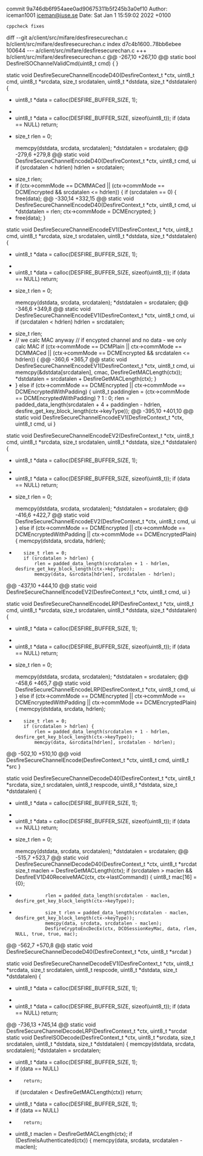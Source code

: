 commit 9a746db6f954aee0ad90675311b5f245b3a0ef10
Author: iceman1001 <iceman@iuse.se>
Date:   Sat Jan 1 15:59:02 2022 +0100

    cppcheck fixes

diff --git a/client/src/mifare/desfiresecurechan.c b/client/src/mifare/desfiresecurechan.c
index d7c4b1600..78bb6ebee 100644
--- a/client/src/mifare/desfiresecurechan.c
+++ b/client/src/mifare/desfiresecurechan.c
@@ -267,10 +267,10 @@ static bool DesfireISOChannelValidCmd(uint8_t cmd) {
 }
 
 static void DesfireSecureChannelEncodeD40(DesfireContext_t *ctx, uint8_t cmd, uint8_t *srcdata, size_t srcdatalen, uint8_t *dstdata, size_t *dstdatalen) {
-    uint8_t *data  = calloc(DESFIRE_BUFFER_SIZE, 1);
+
+    uint8_t *data  = calloc(DESFIRE_BUFFER_SIZE, sizeof(uint8_t));
     if (data == NULL)
         return;
-    size_t rlen = 0;
 
     memcpy(dstdata, srcdata, srcdatalen);
     *dstdatalen = srcdatalen;
@@ -279,6 +279,8 @@ static void DesfireSecureChannelEncodeD40(DesfireContext_t *ctx, uint8_t cmd, ui
     if (srcdatalen < hdrlen)
         hdrlen = srcdatalen;
 
+    size_t rlen;
+
     if (ctx->commMode == DCMMACed || (ctx->commMode == DCMEncrypted && srcdatalen <= hdrlen)) {
         if (srcdatalen == 0) {
             free(data);
@@ -330,14 +332,15 @@ static void DesfireSecureChannelEncodeD40(DesfireContext_t *ctx, uint8_t cmd, ui
         *dstdatalen = rlen;
         ctx->commMode = DCMEncrypted;
     }
+
     free(data);
 }
 
 static void DesfireSecureChannelEncodeEV1(DesfireContext_t *ctx, uint8_t cmd, uint8_t *srcdata, size_t srcdatalen, uint8_t *dstdata, size_t *dstdatalen) {
-    uint8_t *data  = calloc(DESFIRE_BUFFER_SIZE, 1);
+
+    uint8_t *data  = calloc(DESFIRE_BUFFER_SIZE, sizeof(uint8_t));
     if (data == NULL)
         return;
-    size_t rlen = 0;
 
     memcpy(dstdata, srcdata, srcdatalen);
     *dstdatalen = srcdatalen;
@@ -346,6 +349,8 @@ static void DesfireSecureChannelEncodeEV1(DesfireContext_t *ctx, uint8_t cmd, ui
     if (srcdatalen < hdrlen)
         hdrlen = srcdatalen;
 
+    size_t rlen;
+
     // we calc MAC anyway
     // if encypted channel and no data - we only calc MAC
     if (ctx->commMode == DCMPlain || ctx->commMode == DCMMACed || (ctx->commMode == DCMEncrypted && srcdatalen <= hdrlen)) {
@@ -360,6 +365,7 @@ static void DesfireSecureChannelEncodeEV1(DesfireContext_t *ctx, uint8_t cmd, ui
             memcpy(&dstdata[srcdatalen], cmac, DesfireGetMACLength(ctx));
             *dstdatalen = srcdatalen + DesfireGetMACLength(ctx);
         }
+
     } else if (ctx->commMode == DCMEncrypted || ctx->commMode == DCMEncryptedWithPadding) {
         uint8_t paddinglen = (ctx->commMode == DCMEncryptedWithPadding) ? 1 : 0;
         rlen = padded_data_length(srcdatalen + 4 + paddinglen - hdrlen, desfire_get_key_block_length(ctx->keyType));
@@ -395,10 +401,10 @@ static void DesfireSecureChannelEncodeEV1(DesfireContext_t *ctx, uint8_t cmd, ui
 }
 
 static void DesfireSecureChannelEncodeEV2(DesfireContext_t *ctx, uint8_t cmd, uint8_t *srcdata, size_t srcdatalen, uint8_t *dstdata, size_t *dstdatalen) {
-    uint8_t *data  = calloc(DESFIRE_BUFFER_SIZE, 1);
+
+    uint8_t *data  = calloc(DESFIRE_BUFFER_SIZE, sizeof(uint8_t));
     if (data == NULL)
         return;
-    size_t rlen = 0;
 
     memcpy(dstdata, srcdata, srcdatalen);
     *dstdatalen = srcdatalen;
@@ -416,6 +422,7 @@ static void DesfireSecureChannelEncodeEV2(DesfireContext_t *ctx, uint8_t cmd, ui
     } else if (ctx->commMode == DCMEncrypted || ctx->commMode == DCMEncryptedWithPadding || ctx->commMode == DCMEncryptedPlain) {
         memcpy(dstdata, srcdata, hdrlen);
 
+        size_t rlen = 0;
         if (srcdatalen > hdrlen) {
             rlen = padded_data_length(srcdatalen + 1 - hdrlen, desfire_get_key_block_length(ctx->keyType));
             memcpy(data, &srcdata[hdrlen], srcdatalen - hdrlen);
@@ -437,10 +444,10 @@ static void DesfireSecureChannelEncodeEV2(DesfireContext_t *ctx, uint8_t cmd, ui
 }
 
 static void DesfireSecureChannelEncodeLRP(DesfireContext_t *ctx, uint8_t cmd, uint8_t *srcdata, size_t srcdatalen, uint8_t *dstdata, size_t *dstdatalen) {
-    uint8_t *data  = calloc(DESFIRE_BUFFER_SIZE, 1);
+
+    uint8_t *data  = calloc(DESFIRE_BUFFER_SIZE, sizeof(uint8_t));
     if (data == NULL)
         return;
-    size_t rlen = 0;
 
     memcpy(dstdata, srcdata, srcdatalen);
     *dstdatalen = srcdatalen;
@@ -458,6 +465,7 @@ static void DesfireSecureChannelEncodeLRP(DesfireContext_t *ctx, uint8_t cmd, ui
     } else if (ctx->commMode == DCMEncrypted || ctx->commMode == DCMEncryptedWithPadding || ctx->commMode == DCMEncryptedPlain) {
         memcpy(dstdata, srcdata, hdrlen);
 
+        size_t rlen = 0;
         if (srcdatalen > hdrlen) {
             rlen = padded_data_length(srcdatalen + 1 - hdrlen, desfire_get_key_block_length(ctx->keyType));
             memcpy(data, &srcdata[hdrlen], srcdatalen - hdrlen);
@@ -502,10 +510,10 @@ void DesfireSecureChannelEncode(DesfireContext_t *ctx, uint8_t cmd, uint8_t *src
 }
 
 static void DesfireSecureChannelDecodeD40(DesfireContext_t *ctx, uint8_t *srcdata, size_t srcdatalen, uint8_t respcode, uint8_t *dstdata, size_t *dstdatalen) {
-    uint8_t *data  = calloc(DESFIRE_BUFFER_SIZE, 1);
+
+    uint8_t *data  = calloc(DESFIRE_BUFFER_SIZE, sizeof(uint8_t));
     if (data == NULL)
         return;
-    size_t rlen = 0;
 
     memcpy(dstdata, srcdata, srcdatalen);
     *dstdatalen = srcdatalen;
@@ -515,7 +523,7 @@ static void DesfireSecureChannelDecodeD40(DesfireContext_t *ctx, uint8_t *srcdat
             size_t maclen = DesfireGetMACLength(ctx);
             if (srcdatalen > maclen && DesfireEV1D40ReceiveMAC(ctx, ctx->lastCommand)) {
                 uint8_t mac[16] = {0};
-                rlen = padded_data_length(srcdatalen - maclen, desfire_get_key_block_length(ctx->keyType));
+                size_t rlen = padded_data_length(srcdatalen - maclen, desfire_get_key_block_length(ctx->keyType));
                 memcpy(data, srcdata, srcdatalen - maclen);
                 DesfireCryptoEncDecEx(ctx, DCOSessionKeyMac, data, rlen, NULL, true, true, mac);
 
@@ -562,7 +570,8 @@ static void DesfireSecureChannelDecodeD40(DesfireContext_t *ctx, uint8_t *srcdat
 }
 
 static void DesfireSecureChannelDecodeEV1(DesfireContext_t *ctx, uint8_t *srcdata, size_t srcdatalen, uint8_t respcode, uint8_t *dstdata, size_t *dstdatalen) {
-    uint8_t *data  = calloc(DESFIRE_BUFFER_SIZE, 1);
+
+    uint8_t *data  = calloc(DESFIRE_BUFFER_SIZE, sizeof(uint8_t));
     if (data == NULL)
         return;
 
@@ -736,13 +745,14 @@ static void DesfireSecureChannelDecodeLRP(DesfireContext_t *ctx, uint8_t *srcdat
 static void DesfireISODecode(DesfireContext_t *ctx, uint8_t *srcdata, size_t srcdatalen, uint8_t *dstdata, size_t *dstdatalen) {
     memcpy(dstdata, srcdata, srcdatalen);
     *dstdatalen = srcdatalen;
-    uint8_t *data  = calloc(DESFIRE_BUFFER_SIZE, 1);
-    if (data == NULL)
-        return;
 
     if (srcdatalen < DesfireGetMACLength(ctx))
         return;
 
+    uint8_t *data  = calloc(DESFIRE_BUFFER_SIZE, 1);
+    if (data == NULL)
+        return;
+
     uint8_t maclen = DesfireGetMACLength(ctx);
     if (DesfireIsAuthenticated(ctx)) {
         memcpy(data, srcdata, srcdatalen - maclen);
